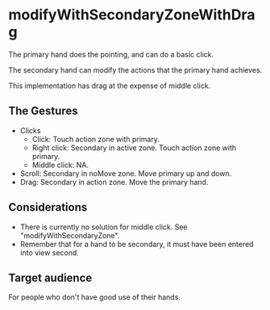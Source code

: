 # modifyWithSecondaryZoneWithDrag

The primary hand does the pointing, and can do a basic click.

The secondary hand can modify the actions that the primary hand achieves.

This implementation has drag at the expense of middle click.

## The Gestures

* Clicks
    * Click: Touch action zone with primary.
    * Right click: Secondary in active zone. Touch action zone with primary.
    * Middle click: NA.
* Scroll: Secondary in noMove zone. Move primary up and down.
* Drag: Secondary in action zone. Move the primary hand.

## Considerations

* There is currently no solution for middle click. See "modifyWithSecondaryZone".
* Remember that for a hand to be secondary, it must have been entered into view second.

## Target audience

For people who don't have good use of their hands.
